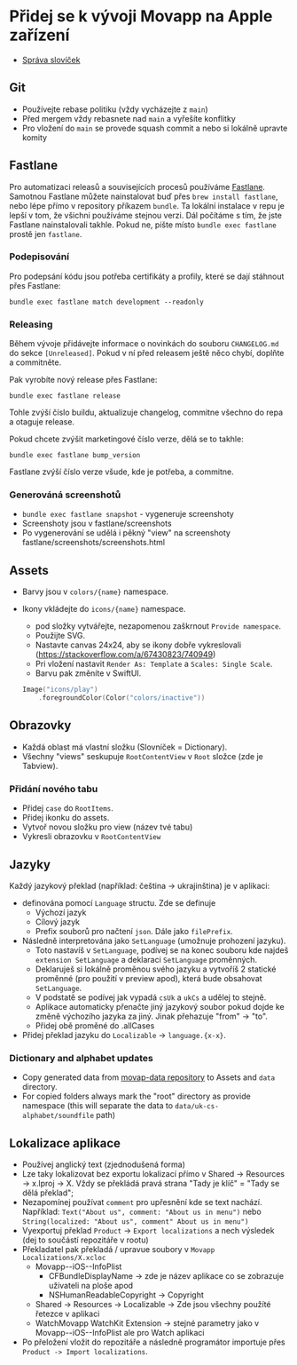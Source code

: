 # Přidej se k vývoji Movapp na Apple zařízení

- [Správa slovíček](translations/README.md)

## Git

- Používejte rebase politiku (vždy vycházejte z `main`)
- Před mergem vždy rebasnete nad `main` a vyřešíte konflitky
- Pro vložení do `main` se provede squash commit a nebo si lokálně upravte komity

## Fastlane

Pro automatizaci releasů a souvisejících procesů používáme [Fastlane](https://fastlane.tools). Samotnou Fastlane můžete nainstalovat buď přes `brew install fastlane`, nebo lépe přímo v repository příkazem `bundle`. Ta lokální instalace v repu je lepší v tom, že všichni používáme stejnou verzi. Dál počítáme s tím, že jste Fastlane nainstalovali takhle. Pokud ne, pište místo `bundle exec fastlane` prostě jen `fastlane`.

### Podepisování

Pro podepsání kódu jsou potřeba certifikáty a profily, které se dají stáhnout přes Fastlane:

```
bundle exec fastlane match development --readonly
```

### Releasing

Během vývoje přidávejte informace o novinkách do souboru `CHANGELOG.md` do sekce `[Unreleased]`. Pokud v ní před releasem ještě něco chybí, doplňte a commitněte.

Pak vyrobíte nový release přes Fastlane:

```
bundle exec fastlane release
```

Tohle zvýší číslo buildu, aktualizuje changelog, commitne všechno do repa a otaguje release.

Pokud chcete zvýšit marketingové číslo verze, dělá se to takhle:

```
bundle exec fastlane bump_version
```

Fastlane zvýší číslo verze všude, kde je potřeba, a commitne.

### Generováná screenshotů

- `bundle exec fastlane snapshot` - vygeneruje screenshoty
- Screenshoty jsou v fastlane/screenshots
- Po vygenerování se udělá i pěkný "view" na screenshoty fastlane/screenshots/screenshots.html


## Assets

- Barvy jsou v `colors/{name}` namespace.
- Ikony vkládejte do `icons/{name}` namespace.
    - pod složky vytvářejte, nezapomenou zaškrnout `Provide namespace`.
    - Použijte SVG. 
    - Nastavte canvas 24x24, aby se ikony dobře vykreslovali (https://stackoverflow.com/a/67430823/740949)
    - Pri vložení nastavit `Render As: Template` a `Scales: Single Scale`.
    - Barvu pak změníte v SwiftUI.
    
    ```swift
    Image("icons/play")
        .foregroundColor(Color("colors/inactive"))
    ```

## Obrazovky

- Každá oblast má vlastní složku (Slovníček = Dictionary).
- Všechny "views" seskupuje `RootContentView` v `Root` složce (zde je Tabview).

### Přidání nového tabu

- Přidej `case` do `RootItems`.
- Přidej ikonku do assets.
- Vytvoř novou složku pro view (název tvé tabu)
- Vykresli obrazovku v `RootContentView`


## Jazyky

Každý jazykový překlad (například: čeština -> ukrajinština) je v aplikaci:

- definována pomocí `Language` structu. Zde se definuje
    - Výchozí jazyk
    - Cílový jazyk
    - Prefix souborů pro načtení `json`. Dále jako `filePrefix`.
- Následně interpretována jako `SetLanguage` (umožnuje prohození jazyku).
    - Toto nastavíš v `SetLanguage`, podívej se na konec souboru kde najdeš `extension SetLanguage` a deklaraci `SetLanguage` proměnných.
    - Deklaruješ si lokálně proměnou svého jazyku a vytvoříš 2 statické proměnné (pro použití v preview apod), která bude obsahovat `SetLanguage`. 
    - V podstatě se podívej jak vypadá `csUk` a `ukCs` a udělej to stejně.
    - Aplikace automaticky přenačte jiný jazykový soubor pokud dojde ke změně výchozího jazyka za jiný. Jinak přehazuje "from" -> "to".
    - Přidej obě proměné do .allCases
- Přidej překlad jazyku do `Localizable` -> `language.{x-x}`. 

### Dictionary and alphabet updates

- Copy generated data from [movap-data repository](https://github.com/cesko-digital/movapp-data/tree/main/data) to Assets and `data` directory.
- For copied folders always mark the "root" directory as provide namespace (this will separate the data to `data/uk-cs-alphabet/soundfile` path)


## Lokalizace aplikace

- Používej anglický text (zjednodušená forma)
- Lze taky lokalizovat bez exportu lokalizací přímo v Shared -> Resources -> x.lproj -> X. Vždy se překládá pravá strana "Tady je klíč" = "Tady se dělá překlad";
- Nezapomínej používat `comment` pro upřesnění kde se text nachází. Například: `Text("About us", comment: "About us in menu")` nebo `String(localized: "About us", comment" About us in menu")`
- Vyexportuj překlad `Product` -> `Export localizations` a nech výsledek (dej to součástí repozitáře v rootu)
- Překladatel pak překladá / upravue soubory v `Movapp Localizations/X.xcloc`
    - Movapp--iOS--InfoPlist
        - CFBundleDisplayName -> zde je název aplikace co se zobrazuje uživateli na ploše apod
        - NSHumanReadableCopyright -> Copyright
    - Shared -> Resources -> Localizable -> Zde jsou všechny použíté řetezce v aplikaci
    - WatchMovapp WatchKit Extension -> stejné parametry jako v Movapp--iOS--InfoPlist ale pro Watch aplikaci
- Po přeložení vložit do repozitáře a následně programátor importuje přes `Product -> Import localizations`.

